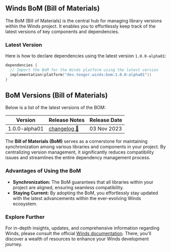 ## Winds BoM (Bill of Materials)

The BoM (Bill of Materials) is the central hub for managing library versions within the Winds project.
It enables you to effortlessly keep track of the latest versions of key components and dependencies.

### Latest Version

Here is how to declare dependencies using the latest version `1.0.0-alpha01`:

```kt
dependencies {
  // Import the BoM for the Winds platform using the latest version
  implementation(platform("dev.teogor.winds:bom:1.0.0-alpha01"))
}
```

## BoM Versions (Bill of Materials)

Below is a list of the latest versions of the BOM:

| Version | Release Notes | Release Date |
| ------- | ------------- | ------------ |
| 1.0.0-alpha01 | [changelog 🔗](/docs/bom/1.0.0-alpha01/bom-version-1.0.0-alpha01.md) | 03 Nov 2023 |

The **Bill of Materials (BoM)** serves as a cornerstone for maintaining synchronization among various libraries and components in your project. By centralizing version management, it significantly reduces compatibility issues and streamlines the entire dependency management process.

### Advantages of Using the BoM

- **Synchronization:** The BoM guarantees that all libraries within your project are aligned, ensuring seamless compatibility.
- **Staying Current:** By adopting the BoM, you effortlessly stay updated with the latest advancements within the ever-evolving Winds ecosystem.

### Explore Further

For in-depth insights, updates, and comprehensive information regarding Winds, please consult the official [Winds documentation](/docs/). There, you'll discover a wealth of resources to enhance your Winds development journey.

